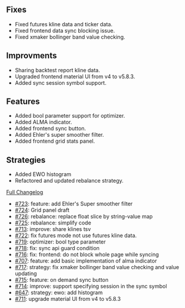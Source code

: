 ## Fixes

- Fixed futures kline data and ticker data.
- Fixed frontend data sync blocking issue.
- Fixed xmaker bollinger band value checking.

## Improvments

- Sharing backtest report kline data.
- Upgraded frontend material UI from v4 to v5.8.3.
- Added sync session symbol support.

## Features

- Added bool parameter support for optimizer.
- Added ALMA indicator.
- Added frontend sync button.
- Added Ehler's super smoother filter.
- Added frontend grid stats panel.

## Strategies

- Added EWO histogram
- Refactored and updated rebalance strategy.


[Full Changelog](https://github.com/OvictorVieira/bbgo/compare/v1.33.4...main)

 - [#723](https://github.com/OvictorVieira/bbgo/pull/723): feature: add Ehler's Super smoother filter
 - [#724](https://github.com/OvictorVieira/bbgo/pull/724): Grid panel draft
 - [#726](https://github.com/OvictorVieira/bbgo/pull/726): rebalance: replace float slice by string-value map
 - [#725](https://github.com/OvictorVieira/bbgo/pull/725): rebalance: simplify code
 - [#713](https://github.com/OvictorVieira/bbgo/pull/713): improve: share klines tsv
 - [#722](https://github.com/OvictorVieira/bbgo/pull/722): fix futures mode not use futures kline data.
 - [#719](https://github.com/OvictorVieira/bbgo/pull/719): optimizer: bool type parameter
 - [#718](https://github.com/OvictorVieira/bbgo/pull/718): fix: sync api guard condition
 - [#716](https://github.com/OvictorVieira/bbgo/pull/716): fix: frontend: do not block whole page while syncing
 - [#707](https://github.com/OvictorVieira/bbgo/pull/707): feature: add basic implementation of alma indicator
 - [#717](https://github.com/OvictorVieira/bbgo/pull/717): strategy: fix xmaker bollinger band value checking and value updating
 - [#715](https://github.com/OvictorVieira/bbgo/pull/715): feature: on demand sync button
 - [#714](https://github.com/OvictorVieira/bbgo/pull/714): improve: support specifying session in the sync symbol
 - [#647](https://github.com/OvictorVieira/bbgo/pull/647): strategy: ewo: add histogram
 - [#711](https://github.com/OvictorVieira/bbgo/pull/711): upgrade material UI from v4 to v5.8.3
